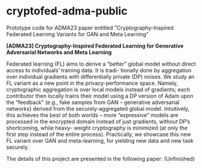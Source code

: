  # cryptofed-adma-public
Prototype code for ADMA23 paper entitled "Cryptography-Inspired Federated Learning Variants for GAN and Meta Learning"

**[ADMA23] Cryptography-Inspired Federated Learning for Generative Adversarial Networks and Meta Learning**

Federated learning (FL) aims to derive a “better” global model without direct access to individuals’ training data. It is tradi- tionally done by aggregation over individual gradients with differentially private (DP) noises. We study an FL variant as a new point in the privacy-performance space. Namely, cryptographic aggregation is over local models instead of gradients; each contributor then locally trains their model using a DP version of Adam upon the “feedback” (e.g., fake samples from GAN – generative adversarial networks) derived from the securely-aggregated global model. Intuitively, this achieves the best of both worlds – more “expressive” models are processed in the encrypted domain instead of just gradients, without DP’s shortcoming, while heavy- weight cryptography is minimized (at only the first step instead of the entire process). Practically, we showcase this new FL variant over GAN and meta-learning, for yielding new data and new task securely.

The details of this project are presented in the following paper:
(Unfinished)
